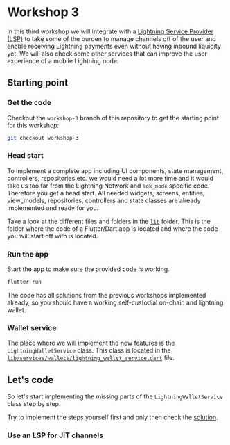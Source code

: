 # Workshop 3

In this third workshop we will integrate with a [Lightning Service Provider (LSP)](https://bitcoin.design/guide/how-it-works/lightning-services/) to take some of the burden to manage channels off of the user and enable receiving Lightning payments even without having inbound liquidity yet. We will also check some other services that can improve the user experience of a mobile Lightning node.

## Starting point

### Get the code

Checkout the `workshop-3` branch of this repository to get the starting point for this workshop:

```bash
git checkout workshop-3
```

### Head start

To implement a complete app including UI components, state management, controllers, repositories etc. we would need a lot more time and it would take us too far from the Lightning Network and `ldk_node` specific code. Therefore you get a head start. All needed widgets, screens, entities, view_models, repositories, controllers and state classes are already implemented and ready for you.

Take a look at the different files and folders in the [`lib`](./lib/) folder. This is the folder where the code of a Flutter/Dart app is located and where the code you will start off with is located.

### Run the app

Start the app to make sure the provided code is working.

```bash
flutter run
```

The code has all solutions from the previous workshops implemented already, so you should have a working self-custodial on-chain and lightning wallet.

### Wallet service

The place where we will implement the new features is the `LightningWalletService` class. This class is located in the [`lib/services/wallets/lightning_wallet_service.dart`](./lib/services/wallets/lightning_wallet_service.dart) file.

## Let's code

So let's start implementing the missing parts of the `LightningWalletService` class step by step.

Try to implement the steps yourself first and only then check the [solution](WORKSHOP_3_SOLUTIONS.md).

### Use an LSP for JIT channels
